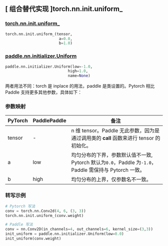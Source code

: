 ## [ 组合替代实现 ]torch.nn.init.uniform_

### [torch.nn.init.uniform_](https://pytorch.org/docs/stable/nn.init.html?highlight=uniform_#torch.nn.init.uniform_)

```python
torch.nn.init.uniform_(tensor,
                        a=0.0,
                        b=1.0)
```

### [paddle.nn.initializer.Uniform](https://www.paddlepaddle.org.cn/documentation/docs/zh/develop/api/paddle/nn/initializer/Uniform_cn.html)

```python
paddle.nn.initializer.Uniform(low=-1.0,
                            high=1.0,
                            name=None)
```

两者用法不同：torch 是 inplace 的用法，paddle 是类设置的。Pytorch 相比 Paddle 支持更多其他参数，具体如下：

### 参数映射
| PyTorch       | PaddlePaddle | 备注                                                   |
| ------------- | ------------ | ------------------------------------------------------ |
| tensor        | -          | n 维 tensor。Paddle 无此参数，因为是通过调用类的 __call__ 函数来进行 tensor 的初始化。    |
| a           |  low          | 均匀分布的下界，参数默认值不一致, Pytorch 默认为`0.0`，Paddle 为`-1.0`，Paddle 需保持与 Pytorch 一致。               |
| b           |  high         | 均匀分布的上界，仅参数名不一致。               |

### 转写示例
```python
# Pytorch 写法
conv = torch.nn.Conv2d(4, 6, (3, 3))
torch.nn.init.uniform_(conv.weight)

# Paddle 写法
conv = nn.Conv2D(in_channels=4, out_channels=6, kernel_size=(3,3))
init_uniform = paddle.nn.initializer.Uniform(low=0.0)
init_uniform(conv.weight)
```
